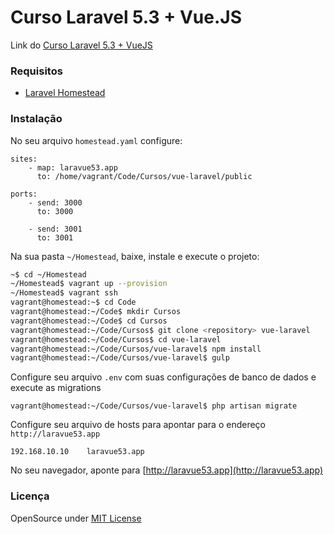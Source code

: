 # Curso Laravel 5.3 + Vue.JS

Link do [Curso Laravel 5.3 + VueJS](http://sites.code.education/laravel-com-vuejs/)

### Requisitos

 - [Laravel Homestead](https://laravel.com/docs/master/homestead)

### Instalação

No seu arquivo `homestead.yaml` configure:


```
sites:
    - map: laravue53.app 
      to: /home/vagrant/Code/Cursos/vue-laravel/public
      
ports:
    - send: 3000
      to: 3000
      
    - send: 3001
      to: 3001
```

Na sua pasta `~/Homestead`, baixe, instale e execute o projeto:

```sh
~$ cd ~/Homestead
~/Homestead$ vagrant up --provision
~/Homestead$ vagrant ssh
vagrant@homestead:~$ cd Code
vagrant@homestead:~/Code$ mkdir Cursos
vagrant@homestead:~/Code$ cd Cursos
vagrant@homestead:~/Code/Cursos$ git clone <repository> vue-laravel
vagrant@homestead:~/Code/Cursos$ cd vue-laravel
vagrant@homestead:~/Code/Cursos/vue-laravel$ npm install
vagrant@homestead:~/Code/Cursos/vue-laravel$ gulp
```
Configure seu arquivo `.env` com suas configurações de banco de dados e execute as migrations
```
vagrant@homestead:~/Code/Cursos/vue-laravel$ php artisan migrate
```


Configure seu arquivo de hosts para apontar para o endereço `http://laravue53.app`

```
192.168.10.10    laravue53.app
```

No seu navegador, aponte para [http://laravue53.app](http://laravue53.app)

### Licença

OpenSource under [MIT License](https://tldrlegal.com/license/mit-license)